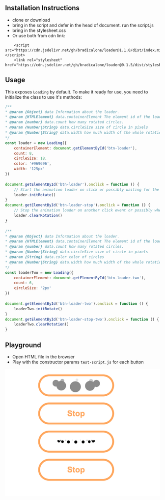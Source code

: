 ## Installation Instructions
* clone or download
* bring in the script and defer in the head of document. run the script.js 
* bring in the stylesheet.css
* Or use both from cdn link:
```
    <script src="https://cdn.jsdelivr.net/gh/bradicalone/loader@1.1.0/dist/index.min.js"></script> 
    <link rel="stylesheet" href="https://cdn.jsdelivr.net/gh/bradicalone/loader@0.1.5/dist/stylesheet.css">
```
## Usage

This exposes `Loading` by default. To make it ready for use, you need to initialize the class to use it's methods:

```javascript
/**
* @param {Object} data Information about the loader.
* @param {HTMLElement} data.containerElement The element id of the loader cirlces is going to be in
* @param {number} data.count how many rotated circles.
* @param {Number|String} data.circleSize size of circle in pixels
* @param {Number|String} data.width how much width of the whole rotation in pixels
*/
const loader = new Loading({
    containerElement: document.getElementById('btn-loader'),
    count: 8,
    circleSize: 18,
    color: '#969696',
    width: '125px'
})

document.getElementById('btn-loader').onclick = function () {
    // Start the animation loader on click or possibly waiting for the page to load
    loader.initRotate()
}
document.getElementById('btn-loader-stop').onclick = function () {
    // Stop the animation loader on another click event or possibly when page is done loading
    loader.clearRotation()
}

/**
* @param {Object} data Information about the loader.
* @param {HTMLElement} data.containerElement The element id of the loader cirlces is going to be in
* @param {number} data.count how many rotated circles.
* @param {Number|String} data.circleSize size of circle in pixels
* @param {String} data.color color of circles
* @param {Number|String} data.width how much width of the whole rotation in pixels
*/
const loaderTwo = new Loading({
    containerElement: document.getElementById('btn-loader-two'),
    count: 6,
    circleSize: '2px'
})

document.getElementById('btn-loader-two').onclick = function () {
    loaderTwo.initRotate()
}
document.getElementById('btn-loader-stop-two').onclick = function () {
    loaderTwo.clearRotation()
}
```

## Playground
* Open HTML file in the browser
* Play with the constructor params `test-script.js` for each button

![Alt text](./loader-screenshot.png)
